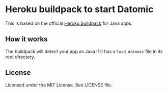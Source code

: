 Heroku buildpack to start Datomic
=================================

This is based on the official [Heroku buildpack](http://devcenter.heroku.com/articles/buildpack) for Java apps.

## How it works

The buildpack will detect your app as Java if it has a `load.datomic` file in its root directory.


License
-------

Licensed under the MIT License. See LICENSE file.
